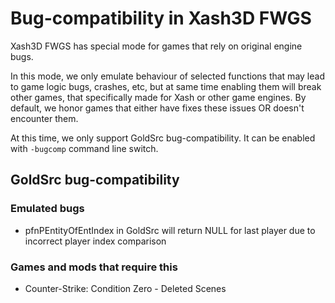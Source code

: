 # Bug-compatibility in Xash3D FWGS

Xash3D FWGS has special mode for games that rely on original engine bugs.

In this mode, we only emulate behaviour of selected functions that may lead to game logic bugs, crashes, etc, but at same time enabling them will break other games, that specifically made for Xash or other game engines. By default, we honor games that either have fixes these issues OR doesn't encounter them.

At this time, we only support GoldSrc bug-compatibility. It can be enabled with `-bugcomp` command line switch.

## GoldSrc bug-compatibility

### Emulated bugs

* pfnPEntityOfEntIndex in GoldSrc will return NULL for last player due to incorrect player index comparison

### Games and mods that require this

* Counter-Strike: Condition Zero - Deleted Scenes
